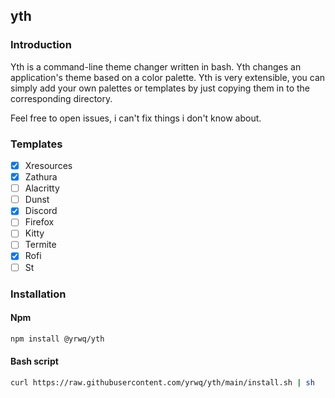 ## yth

### Introduction

Yth is a command-line theme changer written in bash. Yth changes an application's theme based on a color palette. Yth is very extensible, you can simply add your own palettes or templates by just copying them in to the corresponding directory.

Feel free to open issues, i can't fix things i don't know about.

### Templates

- [x] Xresources
- [x] Zathura
- [ ] Alacritty
- [ ] Dunst
- [x] Discord
- [ ] Firefox
- [ ] Kitty
- [ ] Termite
- [x] Rofi
- [ ] St

### Installation

#### Npm

```bash
npm install @yrwq/yth
```

#### Bash script

```bash
curl https://raw.githubusercontent.com/yrwq/yth/main/install.sh | sh
```

